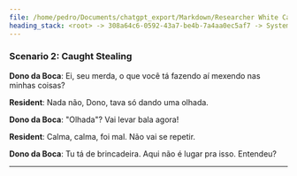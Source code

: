 ```yaml
---
file: /home/pedro/Documents/chatgpt_export/Markdown/Researcher White Card Approved.md
heading_stack: <root> -> 308a64c6-0592-43a7-be4b-7a4aa0ec5af7 -> System -> 66aaefcb-4ebc-443f-9810-598c91d84c16 -> System -> aaa253c5-0d3e-4bf1-a0b1-063c5dd2784e -> User -> INTERNAL SYSTEM INFORMATION -> ca585800-cc61-4301-ab47-ef7ea480ea64 -> Assistant -> aaa24711-b94c-4737-a10a-9e6a69aced9e -> User -> 41bb501c-ab9e-4f5f-a3b7-8546ce02526f -> Assistant -> aaa2d3c2-da6b-4c2c-90d2-c09e9e757ad9 -> User -> f8ac5bbc-3c60-4312-a6b7-a6c6b58ee39a -> Assistant -> aaa2d783-0330-4c24-89a3-1e2505e2afca -> User -> 7413865a-866a-442a-a990-f6f22bffa8d7 -> Assistant -> aaa2f2f9-c158-4810-ad64-3ca669c1a92c -> User -> e5505584-8fe9-4ee9-9350-3369852c09b0 -> Assistant -> aaa233c2-2b99-4f3e-b1e8-0fca40c41a95 -> User -> af235dcc-d811-4b4d-981f-7554ff7988c7 -> Assistant -> aaa2b5f7-ee2f-4796-9ff8-ac5f959084c7 -> User -> 67eadb55-2ef7-411c-9541-86d62fe5225d -> Assistant -> aaa25cb9-2c3b-4ad9-82bc-b924cff434b0 -> User -> 5be29547-06e2-4314-9c15-185c62e7880d -> Assistant -> Scenario 1: Accused of Hitting on the Dono's Girl -> Scenario 2: Caught Stealing
---
```

### Scenario 2: Caught Stealing

**Dono da Boca**: Ei, seu merda, o que você tá fazendo aí mexendo nas minhas coisas?

**Resident**: Nada não, Dono, tava só dando uma olhada.

**Dono da Boca**: "Olhada"? Vai levar bala agora!

**Resident**: Calma, calma, foi mal. Não vai se repetir.

**Dono da Boca**: Tu tá de brincadeira. Aqui não é lugar pra isso. Entendeu?

---

